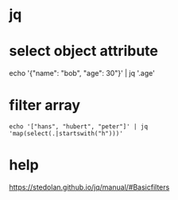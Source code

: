 # jq

# select object attribute

   echo '{"name": "bob", "age": 30"}' | jq '.age'


# filter array

    echo '["hans", "hubert", "peter"]' | jq 'map(select(.|startswith("h")))'
    
    
# help

https://stedolan.github.io/jq/manual/#Basicfilters
